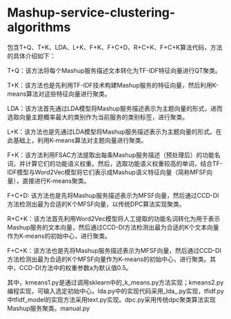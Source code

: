 # Mashup-service-clustering-algorithms
包含T+Q、T+K、LDA、L+K、F+K、F+C+D、R+C+K、F+C+K算法代码，方法的具体介绍如下：

T+Q：该方法将每个Mashup服务描述文本转化为TF-IDF特征向量进行QT聚类。

T+K：该方法也是先利用TF-IDF技术构建Mashup服务的特征向量，然后利用K-means算法对这些特征向量进行聚类。

LDA：该方法首先通过LDA模型将Mashup服务描述表示为主题向量的形式，进而选取向量主题概率最大的类别作为当前服务的类别标签，进行聚类。

L+K：该方法也是先通过LDA模型将Mashup服务描述表示为主题向量的形式。在此基础上，利用K-means算法对主题向量进行聚类。

F+K：该方法利用FSAC方法提取出每条Mashup服务描述（预处理后）的功能名词，并计算它们的功能语义权重。然后，选取功能语义权重较高的单词，结合TF-IDF模型与Word2Vec模型将它们表示成Mashup语义特征向量（简称MFSF向量），直接进行K-means聚类。

F+C+D: 该方法也是先将Mashup服务描述表示为MFSF向量，然后通过CCD-DI方法检测出最为合适的K个MFSF向量，以传统DPC算法实现聚类。

R+C+K：该方法首先利用Word2Vec模型将人工提取的功能名词转化为用于表示Mashup服务的文本向量，然后通过CCD-DI方法检测出最为合适的K个文本向量作为K-means的初始中心，进行聚类。

F+C+K：该方法也是先将Mashup服务描述表示为MFSF向量，然后通过CCD-DI方法检测出最为合适的K个MFSF向量作为K-means的初始中心，进行聚类。其中，CCD-DI方法中的权重参数a为默认值0.5。

其中，kmeans1.py是通过调用sklearn中的_k_means.py方法实现；kmeans2.py编程实现，可输入选定初始中心。lda.py中的实现代码采用_lda_.py实现，tfidf.py中tfidf_model的实现方法采用text.py实现。dpc.py采用传统dpc聚类算法实现Mashup服务聚类。manual.py